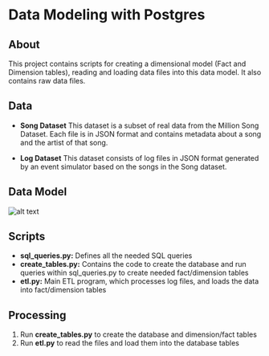# Data Modeling with Postgres

## About

This project contains scripts for creating a dimensional model (Fact and Dimension tables), reading and loading data files into this data model.  It also contains raw data files.

## Data
* **Song Dataset**
This dataset is a subset of real data from the Million Song Dataset. Each file is in JSON format and contains metadata about a song and the artist of that song.

* **Log Dataset**
This dataset consists of log files in JSON format generated by an event simulator based on the songs in the Song dataset.

## Data Model
![alt text](https://github.com/negmatm/udacity-data-engineering-project1/blob/main/images/DW%20ERD.png?raw=true)

## Scripts
* **sql_queries.py:** Defines all the needed SQL queries
* **create_tables.py:** Contains the code to create the database and run queries within sql_queries.py to create needed fact/dimension tables
* **etl.py:** Main ETL program, which processes log files, and loads the data into fact/dimension tables

## Processing
1. Run **create_tables.py** to create the database and dimension/fact tables
2. Run **etl.py** to read the files and load them into the database tables
